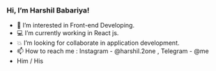 ### Hi, I’m Harshil Babariya!

- 📨 I’m interested in Front-end Developing.
- 💻 I’m currently working in React js.
- 💥 I’m looking for collaborate in application development.
- 📫 How to reach me : Instagram - @harshil.2one , Telegram - @me
- Him / His

